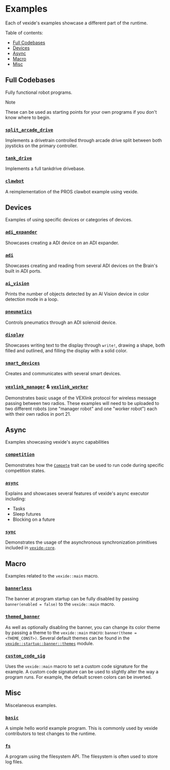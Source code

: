 # Examples

Each of vexide's examples showcase a different part of the runtime.

Table of contents:

- [Full Codebases](#full-codebases)
- [Devices](#devices)
- [Async](#async)
- [Macro](#macro)
- [Misc](#misc)

## Full Codebases

Fully functional robot programs.

> [!NOTE]
> These can be used as starting points for your own programs if you don't know where to begin.

### [`split_arcade_drive`](./split_arcade_drive.rs)

Implements a drivetrain controlled through arcade drive split between both joysticks on the primary controller.

### [`tank_drive`](./tank_drive.rs)

Implements a full tankdrive drivebase.

### [`clawbot`](./clawbot.rs)

A reimplementation of the PROS clawbot example using vexide.

## Devices

Examples of using specific devices or categories of devices.

### [`adi_expander`](./adi_expander.rs)

Showcases creating a ADI device on an ADI expander.

### [`adi`](./adi.rs)

Showcases creating and reading from several ADI devices on the Brain's built in ADI ports.

### [`ai_vision`](./ai_vision.rs)

Prints the number of objects detected by an AI Vision device in color detection mode in a loop.

### [`pneumatics`](./pneumatics.rs)

Controls pneumatics through an ADI solenoid device.

### [`display`](./display.rs)

Showcases writing text to the display through `write!`, drawing a shape, both filled and outlined, and filling the display with a solid color.

### [`smart_devices`](./smart_devices.rs)

Creates and communicates with several smart devices.

### [`vexlink_manager`](./vexlink_manager.rs) & [`vexlink_worker`](./vexlink_worker.rs)

Demonstrates basic usage of the VEXlink protocol for wireless message passing between two radios. These examples will need to be uploaded to two different robots (one "manager robot" and one "worker robot") each with their own radios in port 21.

## Async

Examples showcasing vexide's async capabilities

### [`competition`](./competition.rs)

Demonstrates how the [`Compete`](https://docs.rs/vexide/latest/vexide/core/competition/trait.Compete.html) trait can be used to run code during specific competition states.

### [`async`](./async.rs)

Explains and showcases several features of vexide's async executor including:

- Tasks
- Sleep futures
- Blocking on a future

### [`sync`](./sync.rs)

Demonstrates the usage of the asynchronous synchronization primitives included in [`vexide-core`](https://docs.rs/vexide/0.4.2/vexide/core/sync/index.html).

## Macro

Examples related to the `vexide::main` macro.

### [`bannerless`](./bannerless.rs)

The banner at program startup can be fully disabled by passing `banner(enabled = false)` to the `vexide::main` macro.

### [`themed_banner`](./themed_banner.rs)

As well as optionally disabling the banner, you can change its color theme by passing a theme to the `vexide::main` macro: `banner(theme = <THEME_CONST>)`.
Several default themes can be found in the [`vexide::startup::banner::themes`](https://docs.rs/vexide/latest/vexide/startup/banner/themes/index.html) module.

### [`custom_code_sig`](./custom_code_sig.rs)

Uses the `vexide::main` macro to set a custom code signature for the example. A custom code signature can be used to slightly alter the way a program runs. For example, the default screen colors can be inverted.

## Misc

Miscelaneous examples.

### [`basic`](./basic.rs)

A simple hello world example program. This is commonly used by vexide contributors to test changes to the runtime.

### [`fs`](./fs.rs)

A program using the filesystem API.
The filesystem is often used to store log files.
